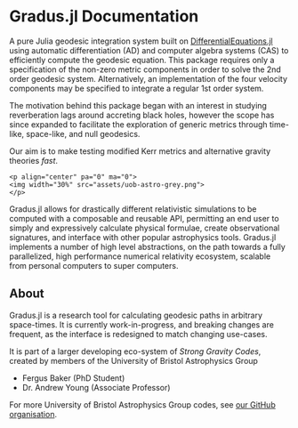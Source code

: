 # Gradus.jl Documentation

A pure Julia geodesic integration system built on [DifferentialEquations.jl](https://github.com/SciML/DifferentialEquations.jl) using automatic differentiation (AD) and computer algebra systems (CAS) to efficiently compute the geodesic equation. This package requires only a specification of the non-zero metric components in order to solve the 2nd order geodesic system. Alternatively, an implementation of the four velocity components may be specified to integrate a regular 1st order system.

The motivation behind this package began with an interest in studying reverberation lags around accreting black holes, however the scope has since expanded to facilitate the exploration of generic metrics through time-like, space-like, and null geodesics. 

Our aim is to make testing modified Kerr metrics and alternative gravity theories _fast_.

```@raw html
<p align="center" pa="0" ma="0">
<img width="30%" src="assets/uob-astro-grey.png">
</p>
```

Gradus.jl allows for drastically different relativistic simulations to be computed with a composable and reusable API, permitting an end user to simply and expressively calculate physical formulae, create observational signatures, and interface with other popular astrophysics tools. Gradus.jl implements a number of high level abstractions, on the path towards a fully parallelized, high performance numerical relativity ecosystem, scalable from personal computers to super computers.

## About

Gradus.jl is a research tool for calculating geodesic paths in arbitrary space-times. It is currently work-in-progress, and breaking changes are frequent, as the interface is redesigned to match changing use-cases.

It is part of a larger developing eco-system of *Strong Gravity Codes*, created by members of the University of Bristol Astrophysics Group

- Fergus Baker (PhD Student)
- Dr. Andrew Young (Associate Professor)

For more University of Bristol Astrophysics Group codes, see [our GitHub organisation](https://github.com/astro-group-bristol).
